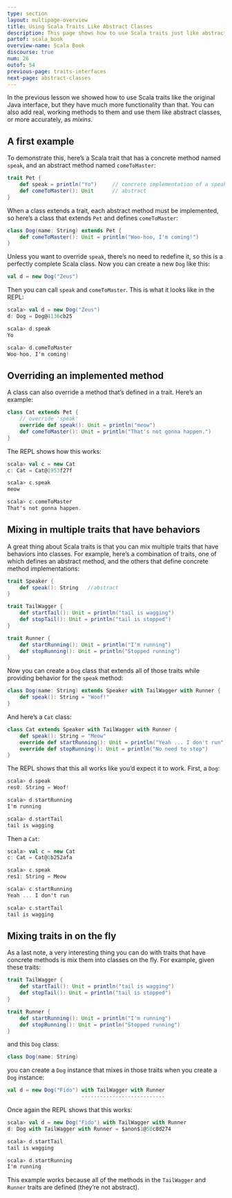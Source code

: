 ```yaml
---
type: section
layout: multipage-overview
title: Using Scala Traits Like Abstract Classes
description: This page shows how to use Scala traits just like abstract classes in Java, with examples of concrete and abstract methods.
partof: scala_book
overview-name: Scala Book
discourse: true
num: 26
outof: 54
previous-page: traits-interfaces
next-page: abstract-classes
---
```



In the previous lesson we showed how to use Scala traits like the original Java interface, but they have much more functionality than that. You can also add real, working methods to them and use them like abstract classes, or more accurately, as *mixins*.



## A first example

To demonstrate this, here’s a Scala trait that has a concrete method named `speak`, and an abstract method named `comeToMaster`:

```scala
trait Pet {
    def speak = println("Yo")     // concrete implementation of a speak method
    def comeToMaster(): Unit      // abstract
}
```

When a class extends a trait, each abstract method must be implemented, so here’s a class that extends `Pet` and defines `comeToMaster`:

```scala
class Dog(name: String) extends Pet {
    def comeToMaster(): Unit = println("Woo-hoo, I'm coming!")
}
```

Unless you want to override `speak`, there’s no need to redefine it, so this is a perfectly complete Scala class. Now you can create a new `Dog` like this:

```scala
val d = new Dog("Zeus")
```

Then you can call `speak` and `comeToMaster`. This is what it looks like in the REPL:

```scala
scala> val d = new Dog("Zeus")
d: Dog = Dog@4136cb25

scala> d.speak
Yo

scala> d.comeToMaster
Woo-hoo, I'm coming!
```


## Overriding an implemented method

A class can also override a method that’s defined in a trait. Here’s an example:

```scala
class Cat extends Pet {
    // override 'speak'
    override def speak(): Unit = println("meow")
    def comeToMaster(): Unit = println("That's not gonna happen.")
}
```

The REPL shows how this works:

```scala
scala> val c = new Cat
c: Cat = Cat@1953f27f

scala> c.speak
meow

scala> c.comeToMaster
That's not gonna happen.
```



## Mixing in multiple traits that have behaviors

A great thing about Scala traits is that you can mix multiple traits that have behaviors into classes. For example, here’s a combination of traits, one of which defines an abstract method, and the others that define concrete method implementations:

```scala
trait Speaker {
    def speak(): String   //abstract
}

trait TailWagger {
    def startTail(): Unit = println("tail is wagging")
    def stopTail(): Unit = println("tail is stopped")
}

trait Runner {
    def startRunning(): Unit = println("I'm running")
    def stopRunning(): Unit = println("Stopped running")
}
```

Now you can create a `Dog` class that extends all of those traits while providing behavior for the `speak` method:

```scala
class Dog(name: String) extends Speaker with TailWagger with Runner {
    def speak(): String = "Woof!"
}
```

And here’s a `Cat` class:

```scala
class Cat extends Speaker with TailWagger with Runner {
    def speak(): String = "Meow"
    override def startRunning(): Unit = println("Yeah ... I don't run")
    override def stopRunning(): Unit = println("No need to stop")
}
```

The REPL shows that this all works like you’d expect it to work. First, a `Dog`:

```scala
scala> d.speak
res0: String = Woof!

scala> d.startRunning
I'm running

scala> d.startTail
tail is wagging
```

Then a `Cat`:

```scala
scala> val c = new Cat
c: Cat = Cat@1b252afa

scala> c.speak
res1: String = Meow

scala> c.startRunning
Yeah ... I don't run

scala> c.startTail
tail is wagging
```



## Mixing traits in on the fly

As a last note, a very interesting thing you can do with traits that have concrete methods is mix them into classes on the fly. For example, given these traits:

```scala
trait TailWagger {
    def startTail(): Unit = println("tail is wagging")
    def stopTail(): Unit = println("tail is stopped")
}

trait Runner {
    def startRunning(): Unit = println("I'm running")
    def stopRunning(): Unit = println("Stopped running")
}
```

and this `Dog` class:

```scala
class Dog(name: String)
```

you can create a `Dog` instance that mixes in those traits when you create a `Dog` instance:

```scala
val d = new Dog("Fido") with TailWagger with Runner
                        ---------------------------
```

Once again the REPL shows that this works:

```scala
scala> val d = new Dog("Fido") with TailWagger with Runner 
d: Dog with TailWagger with Runner = $anon$1@50c8d274

scala> d.startTail
tail is wagging

scala> d.startRunning
I'm running
```

This example works because all of the methods in the `TailWagger` and `Runner` traits are defined (they’re not abstract).









